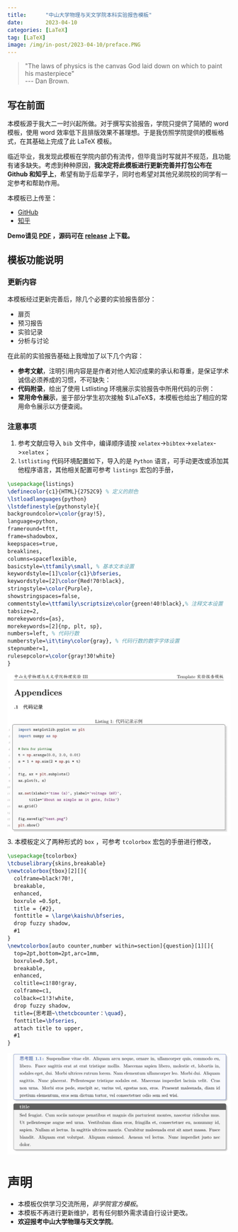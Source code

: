 ```yaml
---
title:      "中山大学物理与天文学院本科实验报告模板"
date:       2023-04-10
categories: [LaTeX]
tag: [LaTeX]
image: /img/in-post/2023-04-10/preface.PNG
---
```

> "The laws of physics is the canvas God laid down on which to paint his masterpiece" <br>
> --- Dan Brown.

## 写在前面

本模板源于我大二一时兴起所做。对于撰写实验报告，学院只提供了简陋的 word 模板，使用 word 效率低下且排版效果不甚理想。于是我仿照学院提供的模板格式，在其基础上完成了此 LaTeX 模板。

临近毕业，我发现此模板在学院内部仍有流传，但毕竟当时写就并不规范，且功能有诸多缺失。考虑到种种原因，**我决定将此模板进行更新完善并打包公布在 Github 和知乎上**，希望有助于后辈学子，同时也希望对其他兄弟院校的同学有一定参考和帮助作用。

本模板已上传至：
* [GitHub](https://github.com/huanyushi/SYSU-SPA-Labreport-Template) 
* [知乎](https://zhuanlan.zhihu.com/p/620722147)

**Demo请见 [PDF](/pdf/SYSU-SPA-LabReport-Template.pdf) ，源码可在 [release](https://github.com/huanyushi/SYSU-SPA-Labreport-Template/releases/tag/latex-template) 上下载。**

## 模板功能说明

### 更新内容
本模板经过更新完善后，除几个必要的实验报告部分：
* 扉页
* 预习报告
* 实验记录
* 分析与讨论

在此前的实验报告基础上我增加了以下几个内容：
* **参考文献**，注明引用内容是是作者对他人知识成果的承认和尊重，是保证学术诚信必须养成的习惯，不可缺失：
* **代码附录**，给出了使用 Lstlisting 环境展示实验报告中所用代码的示例：
* **常用命令展示**，鉴于部分学生初次接触 $\LaTeX$，本模板也给出了相应的常用命令展示以方便查阅。

### 注意事项
1. 参考文献应导入 `bib` 文件中，编译顺序请按 `xelatex`->`bibtex`->`xelatex`->`xelatex`；
2. `lstlisting` 代码环境配置如下，导入的是 `Python` 语言，可手动更改或添加其他程序语言，其他相关配置可参考 `listings` 宏包的手册，
```latex
\usepackage{listings}
\definecolor{c1}{HTML}{2752C9} % 定义的颜色
\lstloadlanguages{python}
\lstdefinestyle{pythonstyle}{
backgroundcolor=\color{gray!5},
language=python,
frameround=tftt,
frame=shadowbox, 
keepspaces=true,
breaklines,
columns=spaceflexible,      
basicstyle=\ttfamily\small, % 基本文本设置
keywordstyle=[1]\color{c1}\bfseries, 
keywordstyle=[2]\color{Red!70!black},   
stringstyle=\color{Purple},       
showstringspaces=false,
commentstyle=\ttfamily\scriptsize\color{green!40!black},% 注释文本设置
tabsize=2,
morekeywords={as},
morekeywords=[2]{np, plt, sp},
numbers=left, % 代码行数
numberstyle=\it\tiny\color{gray}, % 代码行数的数字字体设置
stepnumber=1,
rulesepcolor=\color{gray!30!white}
}
```
![code](/img/in-post/2023-04-10/readme1.jpg)
3. 本模板定义了两种形式的 `box` ，可参考 `tcolorbox` 宏包的手册进行修改，
```latex
\usepackage{tcolorbox}
\tcbuselibrary{skins,breakable}
\newtcolorbox{tbox}[2][]{
  colframe=black!70!,
  breakable,
  enhanced,
  boxrule =0.5pt,
  title = {#2},
  fonttitle = \large\kaishu\bfseries,
  drop fuzzy shadow,
  #1
}
\newtcolorbox[auto counter,number within=section]{question}[1][]{
  top=2pt,bottom=2pt,arc=1mm,
  boxrule=0.5pt,
  breakable,
  enhanced,
  coltitle=c1!80!gray,
  colframe=c1,
  colback=c1!3!white,
  drop fuzzy shadow,
  title={思考题~\thetcbcounter：\quad},
  fonttitle=\bfseries,
  attach title to upper,
  #1
}
```
![colorbox](/img/in-post/2023-04-10/readme2.jpg)

# 声明
* 本模板仅供学习交流所用，_非学院官方模板_。
* 本模板不再进行更新维护，若有任何额外需求请自行设计更改。
* **欢迎报考中山大学物理与天文学院**。